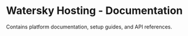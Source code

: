 # Watersky Hosting - Documentation

Contains platform documentation, setup guides, and API references. 